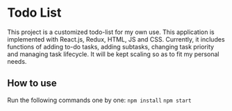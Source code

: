 # Todo List

This project is a customized todo-list for my own use. This application is implemented with React.js, Redux, HTML, JS and CSS. Currently, it includes functions of adding to-do tasks, adding subtasks, changing task priority and managing task lifecycle. It will be kept scaling so as to fit my personal needs.

## How to use

Run the following commands one by one:
`npm install`
`npm start`
